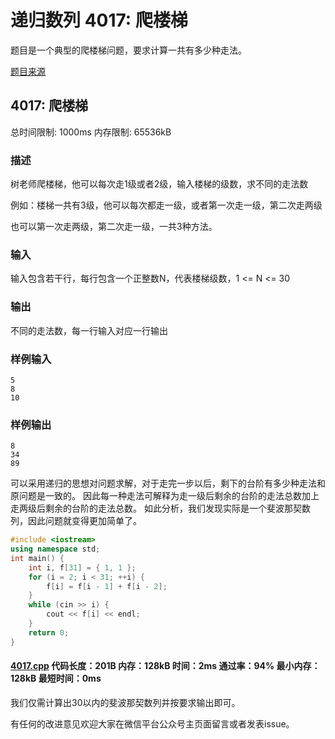 # 递归数列 4017: 爬楼梯

题目是一个典型的爬楼梯问题，要求计算一共有多少种走法。

[题目来源](http://bailian.openjudge.cn/practice/4017/)

## 4017: 爬楼梯

总时间限制: 1000ms    内存限制: 65536kB

### 描述

树老师爬楼梯，他可以每次走1级或者2级，输入楼梯的级数，求不同的走法数

例如：楼梯一共有3级，他可以每次都走一级，或者第一次走一级，第二次走两级

也可以第一次走两级，第二次走一级，一共3种方法。

### 输入

输入包含若干行，每行包含一个正整数N，代表楼梯级数，1 <= N <= 30

### 输出

不同的走法数，每一行输入对应一行输出

### 样例输入
```
5
8
10
```
### 样例输出
```
8
34
89
```
可以采用递归的思想对问题求解，对于走完一步以后，剩下的台阶有多少种走法和原问题是一致的。
因此每一种走法可解释为走一级后剩余的台阶的走法总数加上走两级后剩余的台阶的走法总数。
如此分析，我们发现实际是一个斐波那契数列，因此问题就变得更加简单了。
```cpp
#include <iostream>
using namespace std;
int main() {
	int i, f[31] = { 1, 1 };
	for (i = 2; i < 31; ++i) {
		f[i] = f[i - 1] + f[i - 2];
	}
	while (cin >> i) {
		cout << f[i] << endl;
	}
	return 0;
}
```
#### [4017.cpp](/Code/4000-4099/4017.cpp) 代码长度：201B 内存：128kB 时间：2ms 通过率：94% 最小内存：128kB  最短时间：0ms

我们仅需计算出30以内的斐波那契数列并按要求输出即可。

有任何的改进意见欢迎大家在微信平台公众号主页面留言或者发表issue。
